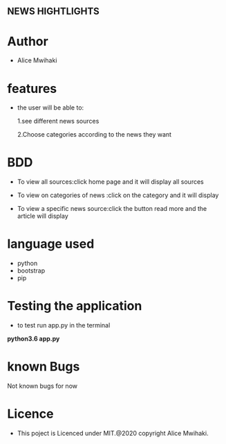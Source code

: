 
##  NEWS HIGHTLIGHTS ##

# Author #

- Alice Mwihaki

# features

- the user will be able  to:

    1.see different news sources

    2.Choose categories according to the news they want

# BDD # 

- To view all sources:click home page and it will display all sources

- To view on categories of news :click on the category and it will display

- To view a specific news source:click the button read more and the article will display

# language used #

- python
- bootstrap
- pip

# Testing the application #

- to test  run app.py in the terminal

**python3.6 app.py**

# known Bugs #

Not known bugs for now

# Licence #

- This poject is Licenced under MIT.@2020 copyright Alice Mwihaki.